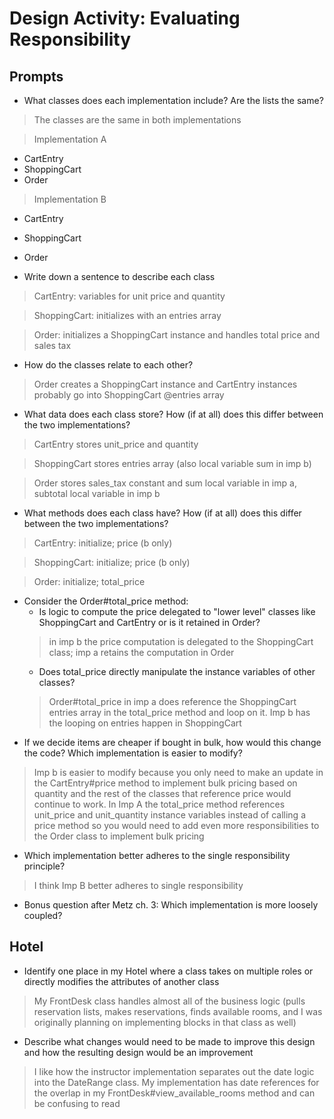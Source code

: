 # Design Activity: Evaluating Responsibility

## Prompts
* What classes does each implementation include? Are the lists the same?
>The classes are the same in both implementations

  > Implementation A
  * CartEntry
  * ShoppingCart
  * Order

  > Implementation B
  * CartEntry
  * ShoppingCart
  * Order

* Write down a sentence to describe each class
> CartEntry: variables for unit price and quantity

  >ShoppingCart: initializes with an entries array

  >Order: initializes a ShoppingCart instance and handles total price and sales tax
* How do the classes relate to each other?
> Order creates a ShoppingCart instance and CartEntry instances probably go into ShoppingCart @entries array
* What data does each class store? How (if at all) does this differ between the two implementations?
> CartEntry stores unit_price and quantity

 > ShoppingCart stores entries array (also local variable sum in imp b)

 > Order stores sales_tax constant and sum local variable in imp a, subtotal local variable in imp b

* What methods does each class have? How (if at all) does this differ between the two implementations?
> CartEntry: initialize; price (b only)

 > ShoppingCart: initialize; price (b only)

 > Order: initialize; total_price

* Consider the Order#total_price method:
  * Is logic to compute the price delegated to "lower level" classes like ShoppingCart and CartEntry or is it retained in Order?
  > in imp b the price computation is delegated to the ShoppingCart class; imp a retains the computation in Order
  * Does total_price directly manipulate the instance variables of other classes?
  > Order#total_price in imp a does reference the ShoppingCart entries array in the total_price method and loop on it. Imp b has the looping on entries happen in ShoppingCart
* If we decide items are cheaper if bought in bulk, how would this change the code? Which implementation is easier to modify?
> Imp b is easier to modify because you only need to make an update in the CartEntry#price method to implement bulk pricing based on quantity and the rest of the classes that reference price would continue to work. In Imp A the total_price method references unit_price and unit_quantity instance variables instead of calling a price method so you would need to add even more responsibilities to the Order class to implement bulk pricing
* Which implementation better adheres to the single responsibility principle?
> I think Imp B better adheres to single responsibility
* Bonus question after Metz ch. 3: Which implementation is more loosely coupled?

## Hotel

* Identify one place in my Hotel where a class takes on multiple roles or directly modifies the attributes of another class
> My FrontDesk class handles almost all of the business logic (pulls reservation lists, makes reservations, finds available rooms, and I was originally planning on implementing blocks in that class as well)

* Describe what changes would need to be made to improve this design and how the resulting design would be an improvement
> I like how the instructor implementation separates out the date logic into the DateRange class. My implementation has date references for the overlap in my FrontDesk#view_available_rooms method and can be confusing to read

